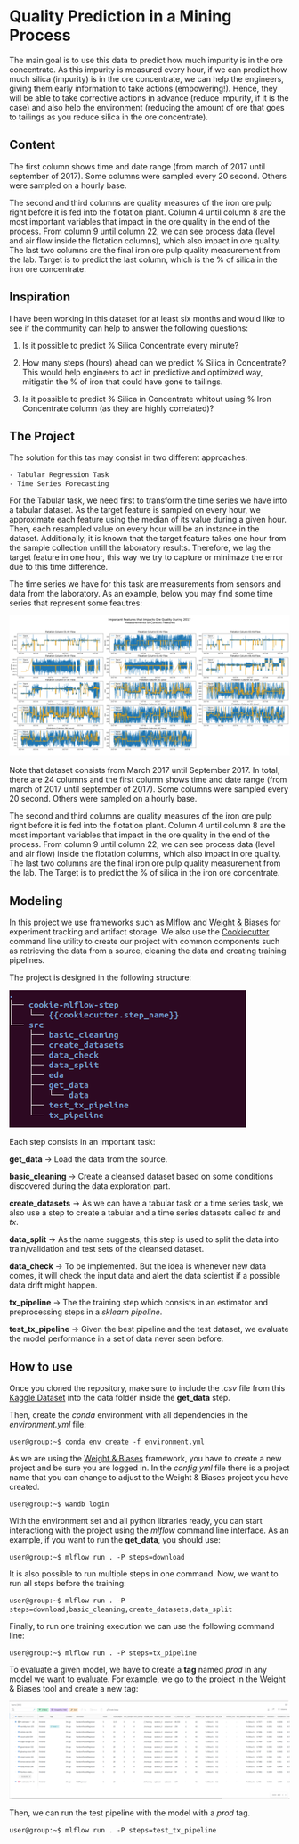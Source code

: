 # Quality Prediction in a Mining Process

The main goal is to use this data to predict how much impurity is in the ore concentrate. As this impurity is measured every hour, if we can predict how much silica (impurity) is in the ore concentrate, we can help the engineers, giving them early information to take actions (empowering!). Hence, they will be able to take corrective actions in advance (reduce impurity, if it is the case) and also help the environment (reducing the amount of ore that goes to tailings as you reduce silica in the ore concentrate).

## Content

The first column shows time and date range (from march of 2017 until september of 2017). Some columns were sampled every 20 second. Others were sampled on a hourly base.

The second and third columns are quality measures of the iron ore pulp right before it is fed into the flotation plant. Column 4 until column 8 are the most important variables that impact in the ore quality in the end of the process. From column 9 until column 22, we can see process data (level and air flow inside the flotation columns), which also impact in ore quality. The last two columns are the final iron ore pulp quality measurement from the lab.
Target is to predict the last column, which is the % of silica in the iron ore concentrate.

## Inspiration

I have been working in this dataset for at least six months and would like to see if the community can help to answer the following questions:

 1. Is it possible to predict % Silica Concentrate every minute?

 2. How many steps (hours) ahead can we predict % Silica in Concentrate? This would help engineers to act in predictive and optimized way, mitigatin the % of iron that could have gone to tailings.

 3. Is it possible to predict % Silica in Concentrate whitout using % Iron Concentrate column (as they are highly correlated)?

## The Project

 The solution for this tas may consist in two different approaches:

    - Tabular Regression Task
    - Time Series Forecasting

For the Tabular task, we need first to transform the time series we have into a tabular dataset. As the target feature is sampled on every hour, we approximate each feature using the median of its value during a given hour. Then, each resampled value on every hour will be an instance in the dataset. Additionally, it is known that the target feature takes one hour from the sample collection untill the laboratory results. Therefore, we lag the target feature in one hour, this way we try to capture or minimaze the error due to this time difference.

The time series we have for this task are measurements from sensors and data from the laboratory. As an example, below you may find some time series that represent some feautres:

![alt text for screen readers](./images/Plot%20Processes%20Features.png "Process Features in 2017")

Note that dataset consists from March 2017 until September 2017. In total, there are 24 columns and the first column shows time and date range (from march of 2017 until september of 2017). Some columns were sampled every 20 second. Others were sampled on a hourly base.

The second and third columns are quality measures of the iron ore pulp right before it is fed into the flotation plant. Column 4 until column 8 are the most important variables that impact in the ore quality in the end of the process. From column 9 until column 22, we can see process data (level and air flow) inside the flotation columns, which also impact in ore quality. The last two columns are the final iron ore pulp quality measurement from the lab. The Target is to predict the % of silica in the iron ore concentrate.

## Modeling

In this project we use frameworks such as [Mlflow](https://mlflow.org/) and [Weight & Biases](https://wandb.ai/) for experiment tracking and artifact storage. We also use the [Cookiecutter](https://github.com/cookiecutter/cookiecutter) command line utility to create our project with common components such as retrieving the data from a source, cleaning the data and creating training pipelines.

The project is designed in the following structure:

![alt text for screen readers](./images/ProjectStructure.png "Machine Learning Project Structure")

Each step consists in an important task:

__get_data__         -> Load the data from the source.

__basic_cleaning__   -> Create a cleansed dataset based on some conditions discovered during the data exploration part.

__create_datasets__  -> As we can have a tabular task or a time series task, we also use a step to create a tabular and a time series datasets called _ts_ and _tx_.

__data_split__       -> As the name suggests, this step is used to split the data into train/validation and test sets of the cleansed dataset.

__data_check__       -> To be implemented. But the idea is whenever new data comes, it will check the input data and alert the data scientist if a possible data drift might happen.

__tx_pipeline__      -> The the training step which consists in an estimator and preprocessing steps in a _sklearn pipeline_.

__test_tx_pipeline__ -> Given the best pipeline and the test dataset, we evaluate the model performance in a set of data never seen before.

## How to use

Once you cloned the repository, make sure to include the _.csv_ file from this [Kaggle Dataset](https://www.kaggle.com/datasets/edumagalhaes/quality-prediction-in-a-mining-process) into the data folder inside the __get_data__ step.

Then, create the _conda_ environment with all dependencies in the _environment.yml_ file:

```console
user@group:~$ conda env create -f environment.yml
```

As we are using the [Weight & Biases](https://wandb.ai/) framework, you have to create a new project and be sure you are logged in. In the _config.yml_ file there is a project name that you can change to adjust to the Weight & Biases project you have created.

```console
user@group:~$ wandb login
```

With the environment set and all python libraries ready, you can start interactiong with the project using the _mlflow_ command line interface. As an example, if you want to run the __get_data__, you should use:

```console
user@group:~$ mlflow run . -P steps=download
```

It is also possible to run multiple steps in one command. Now, we want to run all steps before the training:

```console
user@group:~$ mlflow run . -P steps=download,basic_cleaning,create_datasets,data_split
```

Finally, to run one training execution we can use the following command line:

```console
user@group:~$ mlflow run . -P steps=tx_pipeline
```

To evaluate a given model, we have to create a __tag__ named _prod_ in any model we want to evaluate. For example, we go to the project in the Weight & Biases tool and create a new tag:

![alt text for screen readers](./images/prodwandb.png "Weight & Biases")

Then, we can run the test pipeline with the model with a _prod_ tag.

```console
user@group:~$ mlflow run . -P steps=test_tx_pipeline
```



